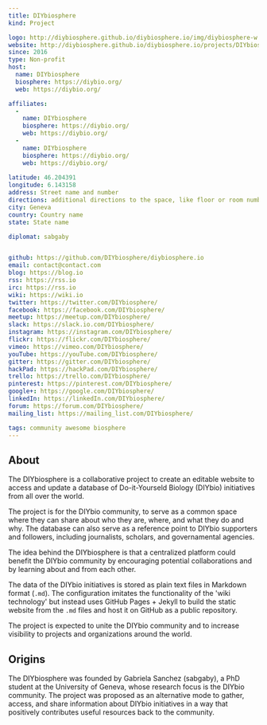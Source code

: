 ```yaml
---
title: DIYbiosphere
kind: Project

logo: http://diybiosphere.github.io/diybiosphere.io/img/diybiosphere-w.png
website: http://diybiosphere.github.io/diybiosphere.io/projects/DIYbiosphere
since: 2016
type: Non-profit
host:
  name: DIYbiosphere
  biosphere: https://diybio.org/
  web: https://diybio.org/

affiliates:
  -
    name: DIYbiosphere
    biosphere: https://diybio.org/
    web: https://diybio.org/
  -
    name: DIYbiosphere
    biosphere: https://diybio.org/
    web: https://diybio.org/
  
latitude: 46.204391
longitude: 6.143158
address: Street name and number
directions: additional directions to the space, like floor or room number
city: Geneva
country: Country name
state: State name

diplomat: sabgaby


github: https://github.com/DIYbiosphere/diybiosphere.io
email: contact@contact.com
blog: https://blog.io
rss: https://rss.io
irc: https://rss.io
wiki: https://wiki.io
twitter: https://twitter.com/DIYbiosphere/
facebook: https://facebook.com/DIYbiosphere/
meetup: https://meetup.com/DIYbiosphere/
slack: https://slack.io.com/DIYbiosphere/
instagram: https://instagram.com/DIYbiosphere/
flickr: https://flickr.com/DIYbiosphere/
vimeo: https://vimeo.com/DIYbiosphere/
youTube: https://youTube.com/DIYbiosphere/
gitter: https://gitter.com/DIYbiosphere/
hackPad: https://hackPad.com/DIYbiosphere/
trello: https://trello.com/DIYbiosphere/
pinterest: https://pinterest.com/DIYbiosphere/
google+: https://google.com/DIYbiosphere/
linkedIn: https://linkedIn.com/DIYbiosphere/
forum: https://forum.com/DIYbiosphere/
mailing_list: https://mailing_list.com/DIYbiosphere/

tags: community awesome biosphere
---
```


## About

The DIYbiosphere is a collaborative project to create an editable website to access and update a database of Do-it-Yourseld Biology (DIYbio) initiatives from all over the world.

The project is for the DIYbio community, to serve as a common space where they can share about who they are, where, and what they do and why. The database can also serve as a reference point to DIYbio supporters and followers, including journalists, scholars, and governamental agencies.

The idea behind the DIYbiosphere is that a centralized platform could benefit the DIYbio community by encouraging potential collaborations and by learning about and from each other.

The data of the DIYbio initiatives is stored as plain text files in Markdown format (`.md`). The configuration imitates the functionality of the 'wiki technology' but instead uses GitHub Pages + Jekyll to build the static website from the `.md` files and host it on GitHub as a public repository.

The project is expected to unite the DIYbio community and to increase visibility to projects and organizations around the world.

## Origins
The DIYbiosphere was founded by Gabriela Sanchez (sabgaby), a PhD student at the University of Geneva, whose research focus is the DIYbio community. The project was proposed as an alternative mode to gather, access, and share information about DIYbio initiatives in a way that positively contributes useful resources back to the community.
